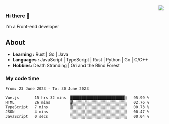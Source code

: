 <img align='right' src="https://github-readme-stats.vercel.app/api?username=strugglebak&show_icons=true">

### Hi there 👋

I'm a Front-end developer

## About

-  **Learning :** Rust | Go | Java
-  **Languages :** JavaScript | TypeScript | Rust | Python | Go | C/C++
-  **Hobbies:** Death Stranding | Ori and the Blind Forest

### My code time

<!--START_SECTION:waka-->

```txt
From: 23 June 2023 - To: 30 June 2023

Vue.js       15 hrs 32 mins  ████████████████████████░   95.99 %
HTML         26 mins         ▓░░░░░░░░░░░░░░░░░░░░░░░░   02.76 %
TypeScript   7 mins          ▒░░░░░░░░░░░░░░░░░░░░░░░░   00.73 %
JSON         4 mins          ░░░░░░░░░░░░░░░░░░░░░░░░░   00.47 %
JavaScript   0 secs          ░░░░░░░░░░░░░░░░░░░░░░░░░   00.04 %
```

<!--END_SECTION:waka-->
